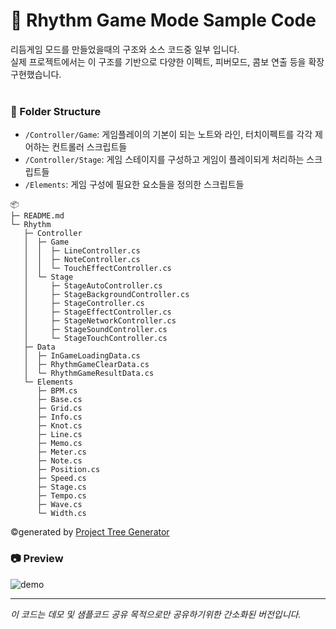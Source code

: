 # :musical_note: Rhythm Game Mode Sample Code

리듬게임 모드를 만들었을때의 구조와 소스 코드중 일부 입니다.<br/>
실제 프로젝트에서는 이 구조를 기반으로 다양한 이펙트, 피버모드, 콤보 연출 등을 확장 구현했습니다.<br/><br/>
### :file_folder: Folder Structure

- `/Controller/Game`: 게임플레이의 기본이 되는 노트와 라인, 터치이펙트를 각각 제어하는 컨트롤러 스크립트들
- `/Controller/Stage`: 게임 스테이지를 구성하고 게임이 플레이되게 처리하는 스크립트들 
- `/Elements`: 게임 구성에 필요한 요소들을 정의한 스크립트들

```
📦 
├─ README.md
└─ Rhythm
   ├─ Controller
   │  ├─ Game
   │  │  ├─ LineController.cs
   │  │  ├─ NoteController.cs
   │  │  └─ TouchEffectController.cs
   │  └─ Stage
   │     ├─ StageAutoController.cs
   │     ├─ StageBackgroundController.cs
   │     ├─ StageController.cs
   │     ├─ StageEffectController.cs
   │     ├─ StageNetworkController.cs
   │     ├─ StageSoundController.cs
   │     └─ StageTouchController.cs
   ├─ Data
   │  ├─ InGameLoadingData.cs
   │  ├─ RhythmGameClearData.cs
   │  └─ RhythmGameResultData.cs
   └─ Elements
      ├─ BPM.cs
      ├─ Base.cs
      ├─ Grid.cs
      ├─ Info.cs
      ├─ Knot.cs
      ├─ Line.cs
      ├─ Memo.cs
      ├─ Meter.cs
      ├─ Note.cs
      ├─ Position.cs
      ├─ Speed.cs
      ├─ Stage.cs
      ├─ Tempo.cs
      ├─ Wave.cs
      └─ Width.cs
```
©generated by [Project Tree Generator](https://woochanleee.github.io/project-tree-generator)


### 📷 Preview
![demo](./Assets/Screenshot.gif)

---

*이 코드는 데모 및 샘플코드 공유 목적으로만 공유하기위한 간소화된 버전입니다.*
